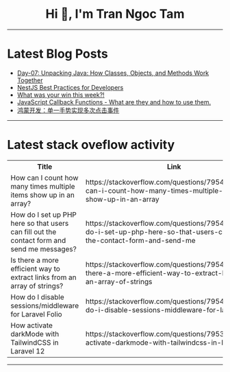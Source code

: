 <h1 align="center">Hi 👋, I'm Tran Ngoc Tam</h1>

---

# Latest Blog Posts 
<!-- BLOG-POST-LIST:START -->
- [Day-07: Unpacking Java: How Classes, Objects, and Methods Work Together](https://dev.to/e00049/day-07-unpacking-java-how-classes-objects-and-methods-work-together-290e)
- [NestJS Best Practices for Developers](https://dev.to/raviyasas/nestjs-best-practices-for-developers-1670)
- [What was your win this week?!](https://dev.to/devteam/what-was-your-win-this-week-2h4f)
- [JavaScript Callback Functions - What are they and how to use them.](https://dev.to/logannford/javascript-callback-functions-what-are-they-and-how-to-use-them-30n4)
- [鸿蒙开发：单一手势实现多次点击事件](https://dev.to/abnerming888/hong-meng-kai-fa-dan-shou-shi-shi-xian-duo-ci-dian-ji-shi-jian-4bgh)
<!-- BLOG-POST-LIST:END -->

---

# Latest stack oveflow activity
<table>
  <tr><th>Title</th><th>Link</th></tr>
  <!-- STACKOVERFLOW:START --><tr><td>How can I count how many times multiple items show up in an array?</td><td>https://stackoverflow.com/questions/79540427/how-can-i-count-how-many-times-multiple-items-show-up-in-an-array</td></tr><tr><td>How do I set up PHP here so that users can fill out the contact form and send me messages?</td><td>https://stackoverflow.com/questions/79540265/how-do-i-set-up-php-here-so-that-users-can-fill-out-the-contact-form-and-send-me</td></tr><tr><td>Is there a more efficient way to extract links from an array of strings?</td><td>https://stackoverflow.com/questions/79540136/is-there-a-more-efficient-way-to-extract-links-from-an-array-of-strings</td></tr><tr><td>How do I disable sessions/middleware for Laravel Folio</td><td>https://stackoverflow.com/questions/79540039/how-do-i-disable-sessions-middleware-for-laravel-folio</td></tr><tr><td>How activate darkMode with TailwindCSS in Laravel 12</td><td>https://stackoverflow.com/questions/79539821/how-activate-darkmode-with-tailwindcss-in-laravel-12</td></tr><!-- STACKOVERFLOW:END -->
</table>

---


